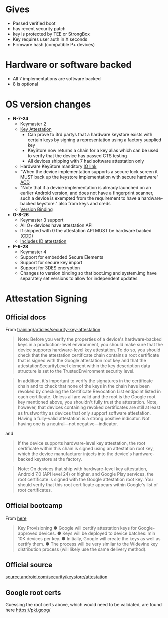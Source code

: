 # Gives

- Passed verified boot
- has recent security patch
- key is protected by TEE or StrongBox
- Key requires user auth in X seconds
- Firmware hash (compatible P+ devices)

# Hardware or software backed

- All 7 implementations are software backed
- 8 is optional

# OS version changes

- **N-7-24**
  - Keymaster 2
  - [Key Attestation](https://developer.android.com/training/articles/security-key-attestation.html#certificate_schema)
    - Can prove to 3rd partys that a hardware keystore exists with certain keys by signing a representation using a factory supplied key 
    - KeyStore now returns a chain for a key alias which can be used to verify that the device has passed CTS testing
    - All devices shipping with 7 had software attestation only
  - Hardware KeyStore manditory [IO link](https://youtu.be/XZzLjllizYs?t=571) 
  - "When the device implementation supports a secure lock screen it MUST back up the keystore implementation with secure hardware" [ACD](http://source.android.com/compatibility/7.0/android-7.0-cdd.html#9_11_keys_and_credentials)
  - "Note that if a device implementation is already launched on an earlier Android version, and does not have a fingerprint scanner, such a device is exempted from the requirement to have a hardware-backed keystore." also from keys and creds
  - [Version Binding](https://source.android.com/security/keystore/version-binding)
- **O-8-26**
  - Keymaster 3 support
  - All O+ devices have attestation API
  - If shipped with 0 the attestation API MUST be hardware backed ([CDD](https://source.android.com/compatibility/8.0/android-8.0-cdd#9_11_keys_and_credentials))
  - [Includes ID attestation](https://source.android.com/security/keystore/attestation#id-attestation)
- **P-9-28**
  - Keymaster 4
  - Support for embedded Secure Elements
  - Support for secure key import
  - Support for 3DES encryption
  - Changes to version binding so that boot.img and system.img have separately set versions to allow for independent updates

# Attestation Signing

## Official docs

From [training/articles/security-key-attestation](https://developer.android.com/training/articles/security-key-attestation#attestation-v3)

> Note: Before you verify the properties of a device's hardware-backed keys in a production-level environment, you should make sure that the device supports hardware-level key attestation. To do so, you should check that the attestation certificate chain contains a root certificate that is signed with the Google attestation root key and that the attestationSecurityLevel element within the key description data structure is set to the TrustedEnvironment security level.

> In addition, it's important to verify the signatures in the certificate chain and to check that none of the keys in the chain have been revoked by checking the Certificate Revocation List endpoint listed in each certificate. Unless all are valid and the root is the Google root key mentioned above, you shouldn't fully trust the attestation. Note, however, that devices containing revoked certificates are still at least as trustworthy as devices that only support software attestation. Having a fully-valid attestation is a strong positive indicator. Not having one is a neutral—not negative—indicator.

and

> If the device supports hardware-level key attestation, the root certificate within this chain is signed using an attestation root key, which the device manufacturer injects into the device's hardware-backed keystore at the factory.

> Note: On devices that ship with hardware-level key attestation, Android 7.0 (API level 24) or higher, and Google Play services, the root certificate is signed with the Google attestation root key. You should verify that this root certificate appears within Google's list of root certificates.

## Official bootcamp

From [here](https://source.android.com/security/reports/Android-Bootcamp-2016-Android-Keystore-Attestation.pdf)

> Key Provisioning 
> ● Google will certify attestation keys for Google-approved devices.
> ● Keys will be deployed to device batches: min 10K devices per key.
> ● Initially, Google will create the keys as well as certify them.
> ● The process will be very similar to the Widevine key distribution process (will likely use the same delivery method).

## Official source

[source.android.com/security/keystore/attestation](https://source.android.com/security/keystore/attestation)

## Google root certs

Guessing the root certs above, which would need to be validated, are found here https://pki.goog/
